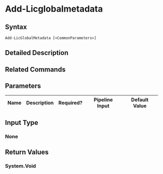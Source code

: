 ﻿
# Add-Licglobalmetadata

## Syntax
```
Add-LicGlobalMetadata [<CommonParameters>]
```
## Detailed Description

## Related Commands

## Parameters
| Name   | Description | Required? | Pipeline Input | Default Value |
| --- | --- | --- | --- | --- |

## Input Type

### None

## Return Values

### System.Void

